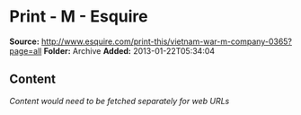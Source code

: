 # Print - M - Esquire

**Source:** http://www.esquire.com/print-this/vietnam-war-m-company-0365?page=all
**Folder:** Archive
**Added:** 2013-01-22T05:34:04




## Content
*Content would need to be fetched separately for web URLs*
